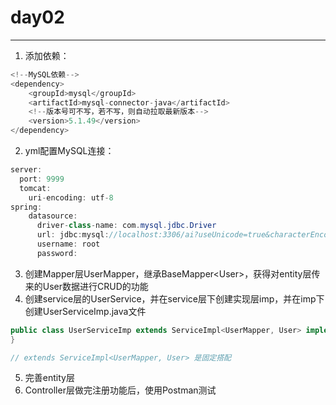 # day02

---

1. 添加依赖：
```Java
<!--MySQL依赖-->  
<dependency>  
    <groupId>mysql</groupId>  
    <artifactId>mysql-connector-java</artifactId>  
    <!--版本号可不写，若不写，则自动拉取最新版本-->
    <version>5.1.49</version>  
</dependency>
```
2. yml配置MySQL连接：
```Java
server:  
  port: 9999  
  tomcat:  
    uri-encoding: utf-8  
spring:  
    datasource:  
      driver-class-name: com.mysql.jdbc.Driver  
      url: jdbc:mysql://localhost:3306/ai?useUnicode=true&characterEncoding=utf8&useSSL=false&allowPublicKeyRetrieval=true
      username: root  
      password:
```
3. 创建Mapper层UserMapper，继承BaseMapper\<User>，获得对entity层传来的User数据进行CRUD的功能
4. 创建service层的UserService，并在service层下创建实现层imp，并在imp下创建UserServiceImp.java文件
```Java
public class UserServiceImp extends ServiceImpl<UserMapper, User> implements UserService {   
}

// extends ServiceImpl<UserMapper, User> 是固定搭配
```
5. 完善entity层
6. Controller层做完注册功能后，使用Postman测试